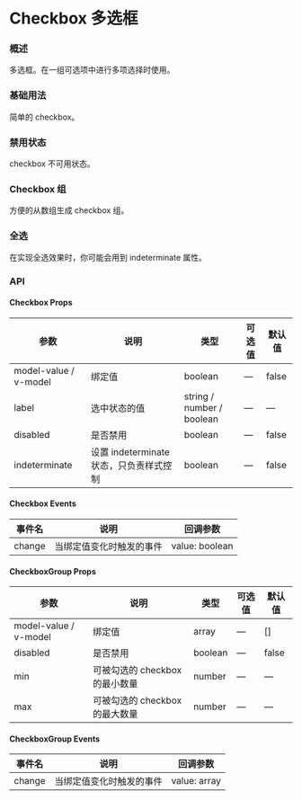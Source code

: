 # Checkbox 多选框

### 概述

多选框。在一组可选项中进行多项选择时使用。

### 基础用法

简单的 checkbox。

<demo src="../demos/checkbox/checkbox-01-basic.vue"></demo>

### 禁用状态

checkbox 不可用状态。

<demo src="../demos/checkbox/checkbox-02-disabled.vue"></demo>

### Checkbox 组

方便的从数组生成 checkbox 组。

<demo src="../demos/checkbox/checkbox-03-group.vue"></demo>

### 全选

在实现全选效果时，你可能会用到 indeterminate 属性。

<demo src="../demos/checkbox/checkbox-04-indeterminate.vue"></demo>

### API

#### Checkbox Props

| 参数          | 说明           | 类型    | 可选值 | 默认值 |
| ------------- | -------------- | ------- | ------ | ------ |
| model-value / v-model | 绑定值   | boolean | —      | false  |
| label         | 选中状态的值   | string / number / boolean | — | —   |
| disabled      | 是否禁用      | boolean | —      | false  |
| indeterminate | 设置 indeterminate 状态，只负责样式控制 | boolean | — | false |

#### Checkbox Events

| 事件名 | 说明           | 回调参数   |
| ------ | -------------- | ---------- |
| change | 当绑定值变化时触发的事件 | value: boolean |

#### CheckboxGroup Props

| 参数          | 说明           | 类型    | 可选值 | 默认值 |
| ------------- | -------------- | ------- | ------ | ------ |
| model-value / v-model | 绑定值   | array  | —      | []     |
| disabled      | 是否禁用      | boolean | —      | false  |
| min          | 可被勾选的 checkbox 的最小数量   | number | —      | —     |
| max          | 可被勾选的 checkbox 的最大数量   | number | —      | —     |

#### CheckboxGroup Events

| 事件名 | 说明           | 回调参数   |
| ------ | -------------- | ---------- |
| change | 当绑定值变化时触发的事件 | value: array | 